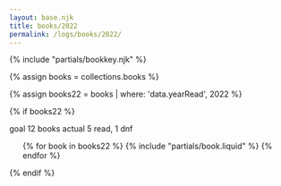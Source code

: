 ```yaml
---
layout: base.njk
title: books/2022
permalink: /logs/books/2022/
---
```


{% include "partials/bookkey.njk" %}

<p></p>

{% assign books = collections.books %}

{% assign books22 = books | where: 'data.yearRead', 2022 %}

{% if books22 %}

<div class="grid two-col-flex">
<div class="grid">
<span class="label">goal</span> <span>12 books</span>
<span class="label">actual</span> <span>5 read, 1 dnf</span>
</div>
</div>

<p></p>

<ul class="log booklist">
  {% for book in books22 %}
  {% include "partials/book.liquid" %}
  {% endfor %}
</ul>
{% endif %}
